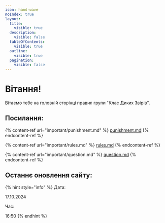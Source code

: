 ```yaml
---
icon: hand-wave
noIndex: true
layout:
  title:
    visible: true
  description:
    visible: false
  tableOfContents:
    visible: true
  outline:
    visible: true
  pagination:
    visible: false
---
```


# Вітання!

Вітаємо тебе на головній сторінці правил групи "Клас Диких Звірів".

## Посилання:

{% content-ref url="important/punishment.md" %}
[punishment.md](important/punishment.md)
{% endcontent-ref %}

{% content-ref url="important/rules.md" %}
[rules.md](important/rules.md)
{% endcontent-ref %}

{% content-ref url="important/question.md" %}
[question.md](important/question.md)
{% endcontent-ref %}

## Останнє оновлення сайту:

{% hint style="info" %}
Дата:

17.10.2024

Час:

16:50
{% endhint %}

